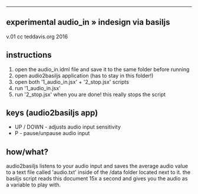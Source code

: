 --------------------------------------------
experimental audio_in » indesign via basiljs
--------------------------------------------
v.01 cc teddavis.org 2016

instructions
------------------------
1. open the audio_in.idml file and save it to the same folder before running
2. open audio2basiljs application (has to stay in this folder!)
3. open both '1_audio_in.jsx' + '2_stop.jsx' scripts
4. run '1_audio_in.jsx'
5. run '2_stop.jsx' when you are done! this really stops the script

keys (audio2basiljs app)
------------------------
* UP / DOWN - adjusts audio input sensitivity
* P - pause/unpause audio input

how/what?
------------------------
audio2basiljs listens to your audio input and saves the average audio value to a text file called 'audio.txt' inside of the /data folder located next to it. the basiljs script reads this document 15x a second and gives you the audio as a variable to play with.

